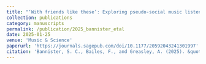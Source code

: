 ```yaml
---
title: "‘With friends like these’: Exploring pseudo-social music listening experiences"
collection: publications
category: manuscripts
permalink: /publication/2025_bannister_etal
date: 2025-01-25
venue: 'Music & Science'
paperurl: 'https://journals.sagepub.com/doi/10.1177/20592043241301997'
citation: 'Bannister, S. C., Bailes, F., and Greasley, A. (2025). &quot;With friends like these&quot: Exploring pseudo-social music listening experiences. <i>Music & Science</i>. Doi: 10.1177/20592043241301997'
---
```


